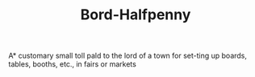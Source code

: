 ---
title: Bord-Halfpenny
letter: B
permalink: "/definitions/bld-bord-halfpenny.html"
body: A* customary small toll pald to the lord of a town for set-ting up boards, tables,
  booths, etc., in fairs or markets
published_at: '2018-07-07'
source: Black's Law Dictionary 2nd Ed (1910)
layout: post
---